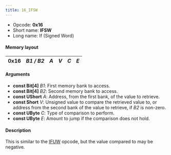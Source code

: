 ```yaml
---
title: 16_IFSW
---
```


- Opcode: **0x16**
- Short name: **IFSW**
- Long name: If (Signed Word)

#### Memory layout

| 0x16 | *B1 / B2* | *A* | *V* | *C* | *E* |
|------|-----------|-----|-----|-----|-----|

#### Arguments

- **const Bit\[4\]** *B1*: First memory bank to access.
- **const Bit\[4\]** *B2*: Second memory bank to access.
- **const UShort** *A*: Address, from the first bank, of the value to retrieve.
- **const Short** *V*: Unsigned value to compare the retrieved value to, or address from the second bank of the value to retrieve, if *B2* is non-zero.
- **const UByte** *C*: Type of comparison to perform.
- **const UByte** *E*: Amount to jump if the comparison does not hold.

#### Description

This is similar to the [IFUW](18_IFUW) opcode, but the value compared to may be negative.
